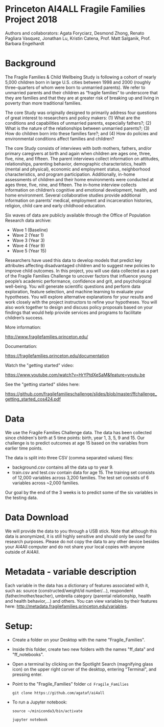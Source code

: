 # Princeton AI4ALL Fragile Families Project 2018
Authors and collaborators: Agata Foryciarz, Desmond Zhong, Renato Pagliara Vasquez, Jonathan Lu, Kristin Catena, Prof. Matt Salganik, Prof. Barbara Engelhardt

# Background
The Fragile Families & Child Wellbeing Study is following a cohort of nearly 5,000 children born in large U.S. cities between 1998 and 2000 (roughly three-quarters of whom were born to unmarried parents). We refer to unmarried parents and their children as “fragile families” to underscore that they are families and that they are at greater risk of breaking up and living in poverty than more traditional families.

The core Study was originally designed to primarily address four questions of great interest to researchers and policy makers: (1) What are the conditions and capabilities of unmarried parents, especially fathers?; (2) What is the nature of the relationships between unmarried parents?; (3) How do children born into these families fare?; and (4) How do policies and environmental conditions affect families and children?

The core Study consists of interviews with both mothers, fathers, and/or primary caregivers at birth and again when children are ages one, three, five, nine, and fifteen. The parent interviews collect information on attitudes, relationships, parenting behavior, demographic characteristics, health (mental and physical), economic and employment status, neighborhood characteristics, and program participation. Additionally, in-home assessments of children and their home environments were conducted at ages three, five, nine, and fifteen. The in-home interview collects information on children’s cognitive and emotional development, health, and home environment. Several collaborative studies provide additional information on parents’ medical, employment and incarceration histories, religion, child care and early childhood education. 

Six waves of data are publicly available through the Office of Population Research data archive:

- Wave 1 (Baseline)
- Wave 2 (Year 1)
- Wave 3 (Year 3)
- Wave 4 (Year 9)
- Wave 5 (Year 15)

Researchers have used this data to develop models that predict key attributes affecting disadvantaged children and to suggest new policies to improve child outcomes. In this project, you will use data collected as a part of the Fragile Families Challenge to uncover factors that influence young people’s academic performance, confidence and grit, and psychological well-being. You will generate scientific questions and perform data exploration, feature selection, and machine learning to evaluate your hypotheses. You will explore alternative explanations for your results and work closely with the project instructors to refine your hypotheses. You will also work together to design and discuss policy proposals based on your findings that would help provide services and programs to facilitate children’s success.

More information:

  http://www.fragilefamilies.princeton.edu/
  
Documentation:

  https://fragilefamilies.princeton.edu/documentation
  
Watch the "getting started" video:

  https://www.youtube.com/watch?v=HrYPtdXeSaM&feature=youtu.be
  
See the "getting started" slides here:

  https://github.com/fragilefamilieschallenge/slides/blob/master/ffchallenge_getting_started_cos424.pdf
  
# Data
We use the Fragile Families Challenge data. The data has been collected since children's birth at 5 time points: birth, year 1, 3, 5, 9 and 15. Our challenge is to predict outcomes at age 15 based on the variables from earlier time points.

The data is split into three CSV (comma separated values) files:

- background.csv contains all the data up to year 9.
- train.csv and test.csv contain data for age 15. The training set consists of 12,000 variables across 3,200 families. The test set consists of 6 variables across ~2,000 families. 

Our goal by the end of the 3 weeks is to predict some of the six variables in the testing data.

# Data Download

We will provide the data to you through a USB stick. Note that although this data is anonymized, it is still highly sensitive and should only be used for research purposes. Please do not copy the data to any other device besides your AI4All computer and do not share your local copies with anyone outside of AI4All.

# Metadata - variable description

Each variable in the data has a dictionary of features associated with it, such as: source (constructed/weight/id number/...), respondent (father/mother/teacher), umbrella category (parental relationship, health and health behavior,...) and others. You can view variables by their features here: http://metadata.fragilefamilies.princeton.edu/variables.

# Setup:
- Create a folder on your Desktop with the name "Fragile_Families".

- Inside this folder, create two new folders with the names "ff_data" and "ff_notebooks".

- Open a terminal by clicking on the Spotlight Search (magnifying glass icon) on the upper right corver of the desktop, entering "Terminal", and pressing enter. 

- Point to the "Fragile_Families" folder
  `cd Fragile_Families`

  `git clone https://github.com/agataf/ai4all`

- To run a Jupyter notebook:

  `source ~/miniconda3/bin/activate`

  `jupyter notebook`
